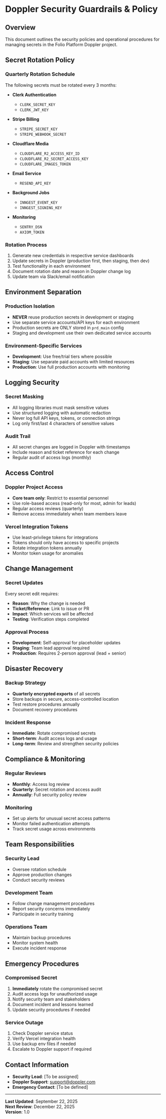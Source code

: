# Doppler Security Guardrails & Policy

## Overview
This document outlines the security policies and operational procedures for managing secrets in the Folio Platform Doppler project.

## Secret Rotation Policy

### Quarterly Rotation Schedule
The following secrets must be rotated every 3 months:

- **Clerk Authentication**
  - `CLERK_SECRET_KEY`
  - `CLERK_JWT_KEY`
  
- **Stripe Billing**
  - `STRIPE_SECRET_KEY`
  - `STRIPE_WEBHOOK_SECRET`
  
- **Cloudflare Media**
  - `CLOUDFLARE_R2_ACCESS_KEY_ID`
  - `CLOUDFLARE_R2_SECRET_ACCESS_KEY`
  - `CLOUDFLARE_IMAGES_TOKEN`
  
- **Email Service**
  - `RESEND_API_KEY`
  
- **Background Jobs**
  - `INNGEST_EVENT_KEY`
  - `INNGEST_SIGNING_KEY`
  
- **Monitoring**
  - `SENTRY_DSN`
  - `AXIOM_TOKEN`

### Rotation Process
1. Generate new credentials in respective service dashboards
2. Update secrets in Doppler (production first, then staging, then dev)
3. Test functionality in each environment
4. Document rotation date and reason in Doppler change log
5. Update team via Slack/email notification

## Environment Separation

### Production Isolation
- **NEVER** reuse production secrets in development or staging
- Use separate service accounts/API keys for each environment
- Production secrets are ONLY stored in `prd_main` config
- Staging and development use their own dedicated service accounts

### Environment-Specific Services
- **Development**: Use free/trial tiers where possible
- **Staging**: Use separate paid accounts with limited resources
- **Production**: Use full production accounts with monitoring

## Logging Security

### Secret Masking
- All logging libraries must mask sensitive values
- Use structured logging with automatic redaction
- Never log full API keys, tokens, or connection strings
- Log only first/last 4 characters of sensitive values

### Audit Trail
- All secret changes are logged in Doppler with timestamps
- Include reason and ticket reference for each change
- Regular audit of access logs (monthly)

## Access Control

### Doppler Project Access
- **Core team only**: Restrict to essential personnel
- Use role-based access (read-only for most, admin for leads)
- Regular access reviews (quarterly)
- Remove access immediately when team members leave

### Vercel Integration Tokens
- Use least-privilege tokens for integrations
- Tokens should only have access to specific projects
- Rotate integration tokens annually
- Monitor token usage for anomalies

## Change Management

### Secret Updates
Every secret edit requires:
- **Reason**: Why the change is needed
- **Ticket/Reference**: Link to issue or PR
- **Impact**: Which services will be affected
- **Testing**: Verification steps completed

### Approval Process
- **Development**: Self-approval for placeholder updates
- **Staging**: Team lead approval required
- **Production**: Requires 2-person approval (lead + senior)

## Disaster Recovery

### Backup Strategy
- **Quarterly encrypted exports** of all secrets
- Store backups in secure, access-controlled location
- Test restore procedures annually
- Document recovery procedures

### Incident Response
- **Immediate**: Rotate compromised secrets
- **Short-term**: Audit access logs and usage
- **Long-term**: Review and strengthen security policies

## Compliance & Monitoring

### Regular Reviews
- **Monthly**: Access log review
- **Quarterly**: Secret rotation and access audit
- **Annually**: Full security policy review

### Monitoring
- Set up alerts for unusual secret access patterns
- Monitor failed authentication attempts
- Track secret usage across environments

## Team Responsibilities

### Security Lead
- Oversee rotation schedule
- Approve production changes
- Conduct security reviews

### Development Team
- Follow change management procedures
- Report security concerns immediately
- Participate in security training

### Operations Team
- Maintain backup procedures
- Monitor system health
- Execute incident response

## Emergency Procedures

### Compromised Secret
1. **Immediately** rotate the compromised secret
2. Audit access logs for unauthorized usage
3. Notify security team and stakeholders
4. Document incident and lessons learned
5. Update security procedures if needed

### Service Outage
1. Check Doppler service status
2. Verify Vercel integration health
3. Use backup env files if needed
4. Escalate to Doppler support if required

## Contact Information

- **Security Lead**: [To be assigned]
- **Doppler Support**: support@doppler.com
- **Emergency Contact**: [To be defined]

---

**Last Updated**: September 22, 2025  
**Next Review**: December 22, 2025  
**Version**: 1.0
